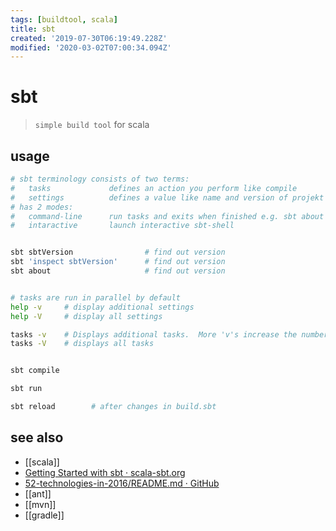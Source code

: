 ```yaml
---
tags: [buildtool, scala]
title: sbt
created: '2019-07-30T06:19:49.228Z'
modified: '2020-03-02T07:00:34.094Z'
---
```


# sbt

> `simple build tool` for scala

## usage
```sh
# sbt terminology consists of two terms:
#   tasks             defines an action you perform like compile
#   settings          defines a value like name and version of projekt
# has 2 modes:
#   command-line      run tasks and exits when finished e.g. sbt about
#   intaractive       launch interactive sbt-shell


sbt sbtVersion                # find out version
sbt 'inspect sbtVersion'      # find out version
sbt about                     # find out version


# tasks are run in parallel by default
help -v     # display additional settings
help -V     # display all settings

tasks -v    # Displays additional tasks.  More 'v's increase the number of tasks displayed.
tasks -V    # displays all tasks


sbt compile

sbt run

sbt reload        # after changes in build.sbt
```

## see also
- [[scala]]
- [Getting Started with sbt · scala-sbt.org](http://www.scala-sbt.org/0.13/docs/Getting-Started.html)
- [52-technologies-in-2016/README.md · GitHub](https://github.com/shekhargulati/52-technologies-in-2016/blob/master/02-sbt/README.md)
- [[ant]] 
- [[mvn]] 
- [[gradle]] 

